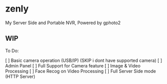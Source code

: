 # zenly
My Server Side and Portable NVR, Powered by gphoto2

## WIP

To Do:

[ ] Basic camera operation (USB/IP) (SKIP i dont have supported camera)
[ ] Admin Panel
[ ] Full Support for Camera feature
[ ] Image & Video Processing
[ ] Face Recog on Video Processing
[ ] Full Server Side mode (HTTP Server)



